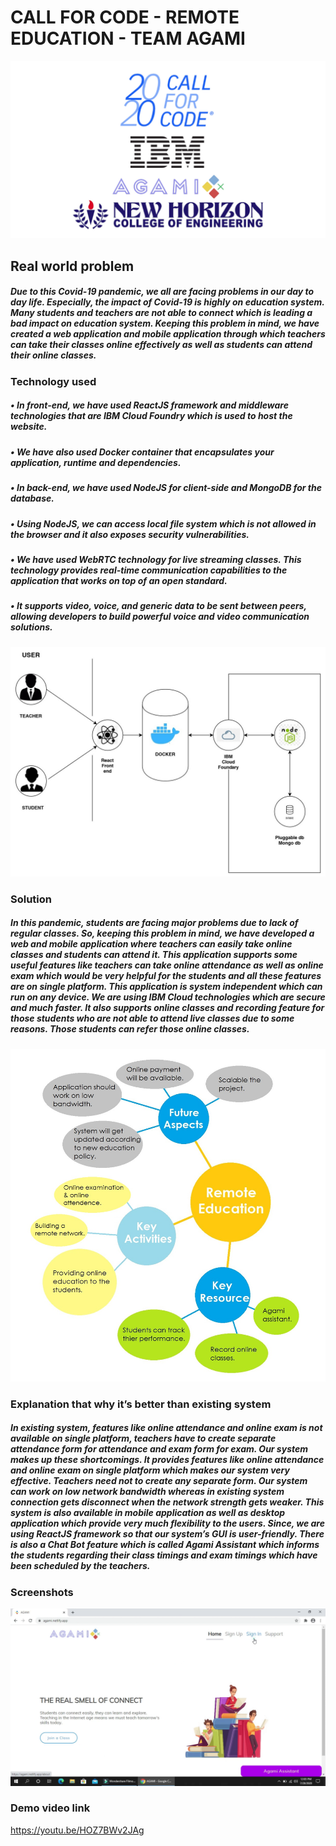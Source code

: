 # CALL FOR CODE - REMOTE EDUCATION - TEAM AGAMI

<img src="vlcsnap-2020-07-31-15h37m50s124.png" width="auto">


## Real world problem

##### Due to this Covid-19 pandemic, we all are facing problems in our day to day life. Especially, the impact of Covid-19 is highly on education system. Many students and teachers are not able to connect which is leading a bad impact on education system. Keeping this problem in mind, we have created a web application and mobile application through which teachers can take their classes online effectively as well as students can attend their online classes.

### Technology used

##### •	In front-end, we have used ReactJS framework and middleware technologies that are IBM Cloud Foundry which is used to host the website.
##### •	We have also used Docker container that encapsulates your application, runtime and dependencies.
##### •	In back-end, we have used NodeJS for client-side and MongoDB for the database. 
##### •	Using NodeJS, we can access local file system which is not allowed in the browser and it also exposes security vulnerabilities. 
##### •	We have used WebRTC technology for live streaming classes. This technology provides real-time communication capabilities to the application that works on top of an open standard.
##### •	It supports video, voice, and generic data to be sent between peers, allowing developers to build powerful voice and video communication solutions.

<img src="newuml_page-0001.jpg" width="auto">

### Solution

##### In this pandemic, students are facing major problems due to lack of regular classes. So, keeping this problem in mind, we have developed a web and mobile application where teachers can easily take online classes and students can attend it. This application supports some useful features like teachers can take online attendance as well as online exam which would be very helpful for the students and all these features are on single platform. This application is system independent which can run on any device. We are using IBM Cloud technologies which are secure and much faster. It also supports online classes and recording feature for those students who are not able to attend live classes due to some reasons. Those students can refer those online classes.

<img src="Untitled.jpg" width="auto">

### Explanation that why it’s better than existing system

##### In existing system, features like online attendance and online exam is not available on single platform, teachers have to create separate attendance form for attendance and exam form for exam. Our system makes up these shortcomings. It provides features like online attendance and online exam on single platform which makes our system very effective. Teachers need not to create any separate form. Our system can work on low network bandwidth whereas in existing system connection gets disconnect when the network strength gets weaker. This system is also available in mobile application as well as desktop application which provide very much flexibility to the users. Since, we are using ReactJS framework so that our system’s GUI is user-friendly. There is also a Chat Bot feature which is called Agami Assistant which informs the students regarding their class timings and exam timings which have been scheduled by the teachers.

### Screenshots

<img src="vlcsnap-2020-07-31-15h34m53s713.png" width="auto">

### Demo video link
https://youtu.be/HOZ7BWv2JAg
